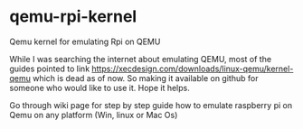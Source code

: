 # qemu-rpi-kernel
Qemu kernel for emulating Rpi on QEMU

While I was searching the internet about emulating QEMU, most of the guides pointed to link https://xecdesign.com/downloads/linux-qemu/kernel-qemu which is dead as of now. 
So making it available on github for someone who would like to use it.
Hope it helps.

Go through wiki page for step by step guide how to emulate raspberry pi on Qemu on any platform (Win, linux or Mac Os)
